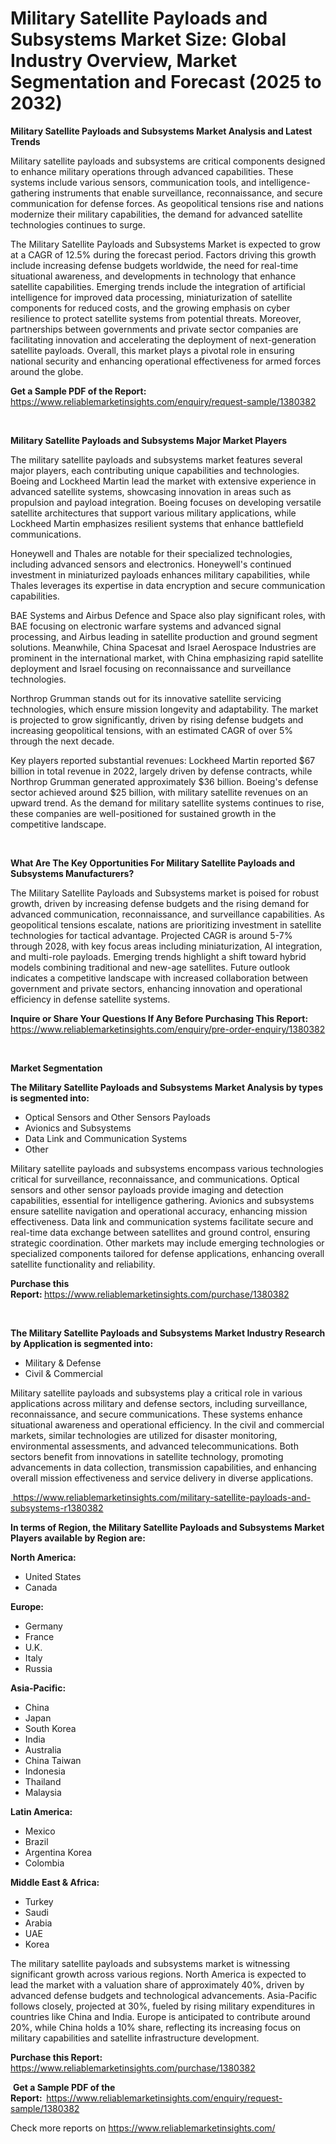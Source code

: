 <p><h1>Military Satellite Payloads and Subsystems Market Size: Global Industry Overview, Market Segmentation and Forecast (2025 to 2032)</h1></p><p><strong>Military Satellite Payloads and Subsystems Market Analysis and Latest Trends</strong></p>
<p><p>Military satellite payloads and subsystems are critical components designed to enhance military operations through advanced capabilities. These systems include various sensors, communication tools, and intelligence-gathering instruments that enable surveillance, reconnaissance, and secure communication for defense forces. As geopolitical tensions rise and nations modernize their military capabilities, the demand for advanced satellite technologies continues to surge.</p><p>The Military Satellite Payloads and Subsystems Market is expected to grow at a CAGR of 12.5% during the forecast period. Factors driving this growth include increasing defense budgets worldwide, the need for real-time situational awareness, and developments in technology that enhance satellite capabilities. Emerging trends include the integration of artificial intelligence for improved data processing, miniaturization of satellite components for reduced costs, and the growing emphasis on cyber resilience to protect satellite systems from potential threats. Moreover, partnerships between governments and private sector companies are facilitating innovation and accelerating the deployment of next-generation satellite payloads. Overall, this market plays a pivotal role in ensuring national security and enhancing operational effectiveness for armed forces around the globe.</p></p>
<p><strong>Get a Sample PDF of the Report:&nbsp;</strong> <a href="https://www.reliablemarketinsights.com/enquiry/request-sample/1380382?utm_campaign=3184&utm_medium=2&utm_source=Github&utm_content=ia&utm_term=11042025&utm_id=military-satellite-payloads-and-subsystems">https://www.reliablemarketinsights.com/enquiry/request-sample/1380382</a></p>
<p>&nbsp;</p>
<p><strong>Military Satellite Payloads and Subsystems Major Market Players</strong></p>
<p><p>The military satellite payloads and subsystems market features several major players, each contributing unique capabilities and technologies. Boeing and Lockheed Martin lead the market with extensive experience in advanced satellite systems, showcasing innovation in areas such as propulsion and payload integration. Boeing focuses on developing versatile satellite architectures that support various military applications, while Lockheed Martin emphasizes resilient systems that enhance battlefield communications.</p><p>Honeywell and Thales are notable for their specialized technologies, including advanced sensors and electronics. Honeywell's continued investment in miniaturized payloads enhances military capabilities, while Thales leverages its expertise in data encryption and secure communication capabilities.</p><p>BAE Systems and Airbus Defence and Space also play significant roles, with BAE focusing on electronic warfare systems and advanced signal processing, and Airbus leading in satellite production and ground segment solutions. Meanwhile, China Spacesat and Israel Aerospace Industries are prominent in the international market, with China emphasizing rapid satellite deployment and Israel focusing on reconnaissance and surveillance technologies.</p><p>Northrop Grumman stands out for its innovative satellite servicing technologies, which ensure mission longevity and adaptability. The market is projected to grow significantly, driven by rising defense budgets and increasing geopolitical tensions, with an estimated CAGR of over 5% through the next decade.</p><p>Key players reported substantial revenues: Lockheed Martin reported $67 billion in total revenue in 2022, largely driven by defense contracts, while Northrop Grumman generated approximately $36 billion. Boeing's defense sector achieved around $25 billion, with military satellite revenues on an upward trend. As the demand for military satellite systems continues to rise, these companies are well-positioned for sustained growth in the competitive landscape.</p></p>
<p>&nbsp;</p>
<p><strong>What Are The Key Opportunities For Military Satellite Payloads and Subsystems Manufacturers?</strong></p>
<p><p>The Military Satellite Payloads and Subsystems market is poised for robust growth, driven by increasing defense budgets and the rising demand for advanced communication, reconnaissance, and surveillance capabilities. As geopolitical tensions escalate, nations are prioritizing investment in satellite technologies for tactical advantage. Projected CAGR is around 5-7% through 2028, with key focus areas including miniaturization, AI integration, and multi-role payloads. Emerging trends highlight a shift toward hybrid models combining traditional and new-age satellites. Future outlook indicates a competitive landscape with increased collaboration between government and private sectors, enhancing innovation and operational efficiency in defense satellite systems.</p></p>
<p><strong>Inquire or Share Your Questions If Any Before Purchasing This Report:</strong> <a href="https://www.reliablemarketinsights.com/enquiry/pre-order-enquiry/1380382?utm_campaign=3184&utm_medium=2&utm_source=Github&utm_content=ia&utm_term=11042025&utm_id=military-satellite-payloads-and-subsystems">https://www.reliablemarketinsights.com/enquiry/pre-order-enquiry/1380382</a></p>
<p>&nbsp;</p>
<p><strong>Market Segmentation</strong></p>
<p><strong>The Military Satellite Payloads and Subsystems Market Analysis by types is segmented into:</strong></p>
<p><ul><li>Optical Sensors and Other Sensors Payloads</li><li>Avionics and Subsystems</li><li>Data Link and Communication Systems</li><li>Other</li></ul></p>
<p><p>Military satellite payloads and subsystems encompass various technologies critical for surveillance, reconnaissance, and communications. Optical sensors and other sensor payloads provide imaging and detection capabilities, essential for intelligence gathering. Avionics and subsystems ensure satellite navigation and operational accuracy, enhancing mission effectiveness. Data link and communication systems facilitate secure and real-time data exchange between satellites and ground control, ensuring strategic coordination. Other markets may include emerging technologies or specialized components tailored for defense applications, enhancing overall satellite functionality and reliability.</p></p>
<p><strong>Purchase this Report:&nbsp;</strong><a href="https://www.reliablemarketinsights.com/purchase/1380382?utm_campaign=3184&utm_medium=2&utm_source=Github&utm_content=ia&utm_term=11042025&utm_id=military-satellite-payloads-and-subsystems">https://www.reliablemarketinsights.com/purchase/1380382</a></p>
<p>&nbsp;</p>
<p><strong>The Military Satellite Payloads and Subsystems Market Industry Research by Application is segmented into:</strong></p>
<p><ul><li>Military & Defense</li><li>Civil & Commercial</li></ul></p>
<p><p>Military satellite payloads and subsystems play a critical role in various applications across military and defense sectors, including surveillance, reconnaissance, and secure communications. These systems enhance situational awareness and operational efficiency. In the civil and commercial markets, similar technologies are utilized for disaster monitoring, environmental assessments, and advanced telecommunications. Both sectors benefit from innovations in satellite technology, promoting advancements in data collection, transmission capabilities, and enhancing overall mission effectiveness and service delivery in diverse applications.</p></p>
<p><a href="https://www.reliablemarketinsights.com/military-satellite-payloads-and-subsystems-r1380382?utm_campaign=3184&utm_medium=2&utm_source=Github&utm_content=ia&utm_term=11042025&utm_id=military-satellite-payloads-and-subsystems">&nbsp;https://www.reliablemarketinsights.com/military-satellite-payloads-and-subsystems-r1380382</a></p>
<p><strong>In terms of Region, the Military Satellite Payloads and Subsystems Market Players available by Region are:</strong></p>
<p>
    <p> <strong> North America: </strong>
        <ul>
            <li>United States</li>
            <li>Canada</li>
        </ul>
        </p> 
    <p> <strong> Europe: </strong>
        <ul>
            <li>Germany</li>
            <li>France</li>
            <li>U.K.</li>
            <li>Italy</li>
            <li>Russia</li>
        </ul>
        </p> 
    <p> <strong> Asia-Pacific: </strong>
        <ul>
            <li>China</li>
            <li>Japan</li>
            <li>South Korea</li>
            <li>India</li>
            <li>Australia</li>
            <li>China Taiwan</li>
            <li>Indonesia</li>
            <li>Thailand</li>
            <li>Malaysia</li>
        </ul>
        </p> 
    <p> <strong> Latin America: </strong>
        <ul>
            <li>Mexico</li>
            <li>Brazil</li>
            <li>Argentina Korea</li>
            <li>Colombia</li>
        </ul>
        </p> 
    <p> <strong> Middle East & Africa: </strong>
        <ul>
            <li>Turkey</li>
            <li>Saudi</li>
            <li>Arabia</li>
            <li>UAE</li>
            <li>Korea</li>
        </ul>
    </p>
    </p>
<p><p>The military satellite payloads and subsystems market is witnessing significant growth across various regions. North America is expected to lead the market with a valuation share of approximately 40%, driven by advanced defense budgets and technological advancements. Asia-Pacific follows closely, projected at 30%, fueled by rising military expenditures in countries like China and India. Europe is anticipated to contribute around 20%, while China holds a 10% share, reflecting its increasing focus on military capabilities and satellite infrastructure development.</p></p>
<p><strong>Purchase this Report: </strong><a href="https://www.reliablemarketinsights.com/purchase/1380382?utm_campaign=3184&utm_medium=2&utm_source=Github&utm_content=ia&utm_term=11042025&utm_id=military-satellite-payloads-and-subsystems">https://www.reliablemarketinsights.com/purchase/1380382</a></p>
<p>&nbsp;<strong>Get a Sample PDF of the Report:&nbsp;&nbsp;</strong><a href="https://www.reliablemarketinsights.com/enquiry/request-sample/1380382?utm_campaign=3184&utm_medium=2&utm_source=Github&utm_content=ia&utm_term=11042025&utm_id=military-satellite-payloads-and-subsystems">https://www.reliablemarketinsights.com/enquiry/request-sample/1380382</a></p>
<p><strong></strong></p>
<p>Check more reports on <a href="https://www.reliablemarketinsights.com/?utm_campaign=3184&utm_medium=2&utm_source=Github&utm_content=ia&utm_term=11042025&utm_id=military-satellite-payloads-and-subsystems">https://www.reliablemarketinsights.com/</a></p>